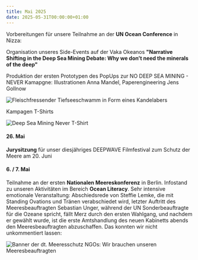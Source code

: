 ```yaml
---
title: Mai 2025
date: 2025-05-31T00:00:00+01:00
---
```

Vorbereitungen für unsere Teilnahme an der **UN Ocean Conference** in Nizza:

Organisation unseres Side-Events auf der Vaka Okeanos **"Narrative Shifting in the Deep Sea Mining Debate: Why we don’t need the minerals of the deep"**

Produktion der ersten Prototypen des PopUps zur NO DEEP SEA MINING - NEVER Kamapgne: Illustrationen Anna  Mandel, Paperengineering Jens Gollnow

![Fleischfressender Tiefseeschwamm in Form eines Kandelabers](https://res.cloudinary.com/deepwave-org/deepwave.org/1000075419_co8rtd.jpg)

Kampagen T-Shirts

![Deep Sea Mining Never T-Shirt](https://res.cloudinary.com/deepwave-org/deepwave.org/1000075418_nsd5ve.jpg)

#### **26\. Mai**

**Jurysitzung** für unser diesjähriges DEEPWAVE Filmfestival zum Schutz der Meere am 20. Juni

#### **6\. / 7. Mai**

Teilnahme an der ersten **Nationalen Meereskonferenz** in Berlin. Infostand zu unseren Aktivitäten im Bereich **Ocean Literacy**. Sehr intensive emotionale Veranstaltung: Abschiedsrede von Steffie Lemke, die mit Standing Ovations und Tränen verabschiedet wird, letzter Auftritt des Meeresbeauftragten Sebastian Unger, während der UN Sonderbeauftragte für die Ozeane spricht, fällt Merz durch den ersten Wahlgang, und nachdem er gewählt wurde, ist die erste Amtshandlung des neuen Kabinetts abends den Meeresbeauftragten abzuschaffen. Das konnten wir nicht unkommentiert lassen:

![Banner der dt.  Meeresschutz NGOs: Wir brauchen unseren Meeresbeauftragten](https://res.cloudinary.com/deepwave-org/deepwave.org/1000071509_daeagg.jpg)